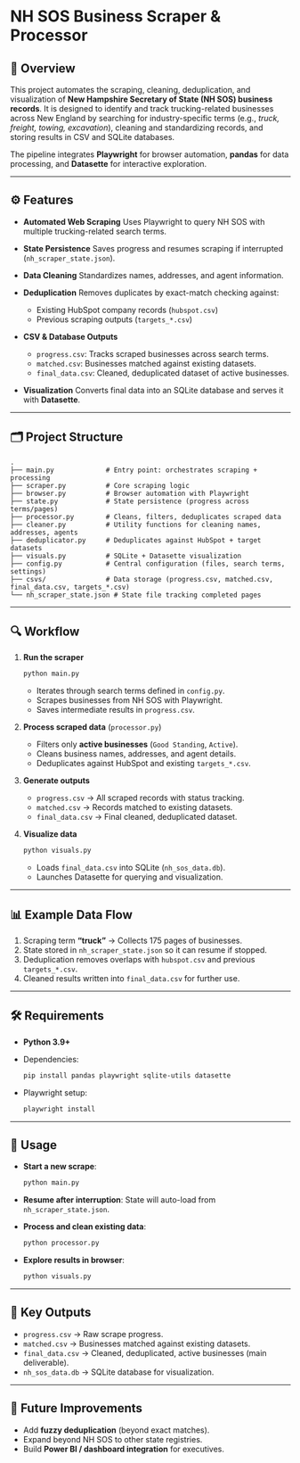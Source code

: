# NH SOS Business Scraper & Processor

## 📌 Overview

This project automates the scraping, cleaning, deduplication, and visualization of **New Hampshire Secretary of State (NH SOS) business records**. It is designed to identify and track trucking-related businesses across New England by searching for industry-specific terms (e.g., *truck, freight, towing, excavation*), cleaning and standardizing records, and storing results in CSV and SQLite databases.

The pipeline integrates **Playwright** for browser automation, **pandas** for data processing, and **Datasette** for interactive exploration.

---

## ⚙️ Features

* **Automated Web Scraping**
  Uses Playwright to query NH SOS with multiple trucking-related search terms.
* **State Persistence**
  Saves progress and resumes scraping if interrupted (`nh_scraper_state.json`).
* **Data Cleaning**
  Standardizes names, addresses, and agent information.
* **Deduplication**
  Removes duplicates by exact-match checking against:

  * Existing HubSpot company records (`hubspot.csv`)
  * Previous scraping outputs (`targets_*.csv`)
* **CSV & Database Outputs**

  * `progress.csv`: Tracks scraped businesses across search terms.
  * `matched.csv`: Businesses matched against existing datasets.
  * `final_data.csv`: Cleaned, deduplicated dataset of active businesses.
* **Visualization**
  Converts final data into an SQLite database and serves it with **Datasette**.

---

## 🗂 Project Structure

```
.
├── main.py             # Entry point: orchestrates scraping + processing
├── scraper.py          # Core scraping logic
├── browser.py          # Browser automation with Playwright
├── state.py            # State persistence (progress across terms/pages)
├── processor.py        # Cleans, filters, deduplicates scraped data
├── cleaner.py          # Utility functions for cleaning names, addresses, agents
├── deduplicator.py     # Deduplicates against HubSpot + target datasets
├── visuals.py          # SQLite + Datasette visualization
├── config.py           # Central configuration (files, search terms, settings)
├── csvs/               # Data storage (progress.csv, matched.csv, final_data.csv, targets_*.csv)
└── nh_scraper_state.json # State file tracking completed pages
```

---

## 🔍 Workflow

1. **Run the scraper**

   ```bash
   python main.py
   ```

   * Iterates through search terms defined in `config.py`.
   * Scrapes businesses from NH SOS with Playwright.
   * Saves intermediate results in `progress.csv`.

2. **Process scraped data** (`processor.py`)

   * Filters only **active businesses** (`Good Standing`, `Active`).
   * Cleans business names, addresses, and agent details.
   * Deduplicates against HubSpot and existing `targets_*.csv`.

3. **Generate outputs**

   * `progress.csv` → All scraped records with status tracking.
   * `matched.csv` → Records matched to existing datasets.
   * `final_data.csv` → Final cleaned, deduplicated dataset.

4. **Visualize data**

   ```bash
   python visuals.py
   ```

   * Loads `final_data.csv` into SQLite (`nh_sos_data.db`).
   * Launches Datasette for querying and visualization.

---

## 📊 Example Data Flow

1. Scraping term **“truck”** → Collects 175 pages of businesses.
2. State stored in `nh_scraper_state.json` so it can resume if stopped.
3. Deduplication removes overlaps with `hubspot.csv` and previous `targets_*.csv`.
4. Cleaned results written into `final_data.csv` for further use.

---

## 🛠 Requirements

* **Python 3.9+**
* Dependencies:

  ```bash
  pip install pandas playwright sqlite-utils datasette
  ```
* Playwright setup:

  ```bash
  playwright install
  ```

---

## 🚀 Usage

* **Start a new scrape**:

  ```bash
  python main.py
  ```
* **Resume after interruption**:
  State will auto-load from `nh_scraper_state.json`.
* **Process and clean existing data**:

  ```bash
  python processor.py
  ```
* **Explore results in browser**:

  ```bash
  python visuals.py
  ```

---

## 📂 Key Outputs

* `progress.csv` → Raw scrape progress.
* `matched.csv` → Businesses matched against existing datasets.
* `final_data.csv` → Cleaned, deduplicated, active businesses (main deliverable).
* `nh_sos_data.db` → SQLite database for visualization.

---

## 🔮 Future Improvements

* Add **fuzzy deduplication** (beyond exact matches).
* Expand beyond NH SOS to other state registries.
* Build **Power BI / dashboard integration** for executives.
